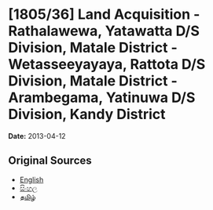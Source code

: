 # [1805/36] Land Acquisition - Rathalawewa, Yatawatta D/S Division, Matale District - Wetasseeyayaya, Rattota D/S Division, Matale District - Arambegama, Yatinuwa D/S Division, Kandy District

**Date:** 2013-04-12

## Original Sources

- [English](https://documents.gov.lk/view/extra-gazettes/2013/4/1805-36_E.pdf)
- [සිංහල](https://documents.gov.lk/view/extra-gazettes/2013/4/1805-36_S.pdf)
- [தமிழ்](https://documents.gov.lk/view/extra-gazettes/2013/4/1805-36_T.pdf)
